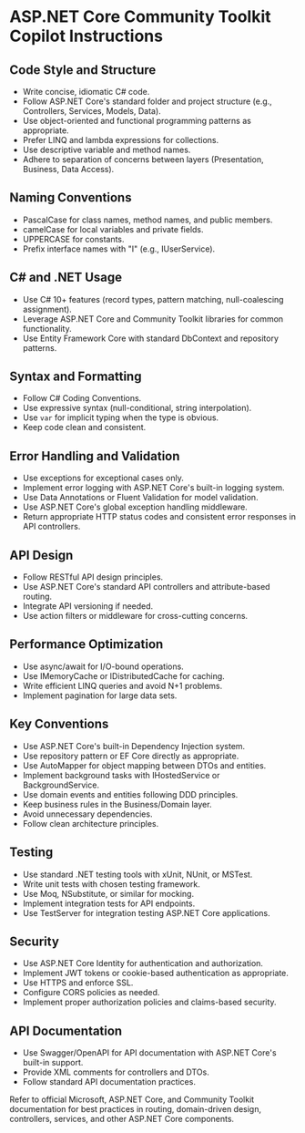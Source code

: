 # ASP.NET Core Community Toolkit Copilot Instructions

## Code Style and Structure
- Write concise, idiomatic C# code.
- Follow ASP.NET Core's standard folder and project structure (e.g., Controllers, Services, Models, Data).
- Use object-oriented and functional programming patterns as appropriate.
- Prefer LINQ and lambda expressions for collections.
- Use descriptive variable and method names.
- Adhere to separation of concerns between layers (Presentation, Business, Data Access).

## Naming Conventions
- PascalCase for class names, method names, and public members.
- camelCase for local variables and private fields.
- UPPERCASE for constants.
- Prefix interface names with "I" (e.g., IUserService).

## C# and .NET Usage
- Use C# 10+ features (record types, pattern matching, null-coalescing assignment).
- Leverage ASP.NET Core and Community Toolkit libraries for common functionality.
- Use Entity Framework Core with standard DbContext and repository patterns.

## Syntax and Formatting
- Follow C# Coding Conventions.
- Use expressive syntax (null-conditional, string interpolation).
- Use `var` for implicit typing when the type is obvious.
- Keep code clean and consistent.

## Error Handling and Validation
- Use exceptions for exceptional cases only.
- Implement error logging with ASP.NET Core's built-in logging system.
- Use Data Annotations or Fluent Validation for model validation.
- Use ASP.NET Core's global exception handling middleware.
- Return appropriate HTTP status codes and consistent error responses in API controllers.

## API Design
- Follow RESTful API design principles.
- Use ASP.NET Core's standard API controllers and attribute-based routing.
- Integrate API versioning if needed.
- Use action filters or middleware for cross-cutting concerns.

## Performance Optimization
- Use async/await for I/O-bound operations.
- Use IMemoryCache or IDistributedCache for caching.
- Write efficient LINQ queries and avoid N+1 problems.
- Implement pagination for large data sets.

## Key Conventions
- Use ASP.NET Core's built-in Dependency Injection system.
- Use repository pattern or EF Core directly as appropriate.
- Use AutoMapper for object mapping between DTOs and entities.
- Implement background tasks with IHostedService or BackgroundService.
- Use domain events and entities following DDD principles.
- Keep business rules in the Business/Domain layer.
- Avoid unnecessary dependencies.
- Follow clean architecture principles.

## Testing
- Use standard .NET testing tools with xUnit, NUnit, or MSTest.
- Write unit tests with chosen testing framework.
- Use Moq, NSubstitute, or similar for mocking.
- Implement integration tests for API endpoints.
- Use TestServer for integration testing ASP.NET Core applications.

## Security
- Use ASP.NET Core Identity for authentication and authorization.
- Implement JWT tokens or cookie-based authentication as appropriate.
- Use HTTPS and enforce SSL.
- Configure CORS policies as needed.
- Implement proper authorization policies and claims-based security.

## API Documentation
- Use Swagger/OpenAPI for API documentation with ASP.NET Core's built-in support.
- Provide XML comments for controllers and DTOs.
- Follow standard API documentation practices.

Refer to official Microsoft, ASP.NET Core, and Community Toolkit documentation for best practices in routing, domain-driven design, controllers, services, and other ASP.NET Core components.
